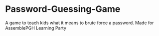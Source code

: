 # Password-Guessing-Game
A game to teach kids what it means to brute force a password. Made for AssemblePGH Learning Party
